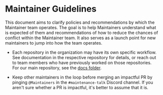 # Maintainer Guidelines

This document aims to clarify policies and recommendations by which the Maintainer team operates. The goal is to help Maintainers understand what is expected of them and recommendations of how to reduce the chances of conflict within the Maintainer team. It also serves as a launch point for new maintainers to jump into how the team operates.

- Each repository in the organization may have its own specific workflow. See documentation in the respective repository for details, or reach out to team members who have previously worked on those repositories. For our main repository, see the [docs folder](https://github.com/neoforged/NeoForge/tree/1.21.x/docs).

- Keep other maintainers in the loop before merging an impactful PR by pinging `@Maintainers` in the `#maintenance-talk` Discord channel. If you aren't sure whether a PR is impactful, it's better to assume that it is.

